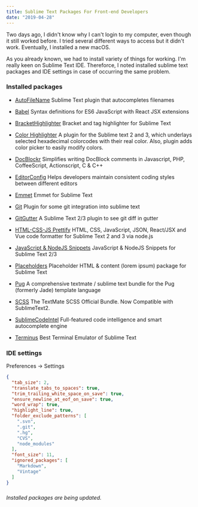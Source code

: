 ```yaml
---
title: Sublime Text Packages For Front-end Developers
date: "2019-04-28"
---
```

Two days ago, I didn't know why I can't login to my computer, even though it still worked before. I tried several different ways to access but it didn't work. Eventually, I installed a new macOS.

As you already known, we had to install variety of things for working. I'm really keen on Sublime Text IDE. Thereforce, I noted installed sublime text packages and IDE settings in case of occurring the same problem.

### Installed packages

* [AutoFileName](https://packagecontrol.io/packages/AutoFileName)
  Sublime Text plugin that autocompletes filenames

* [Babel](https://packagecontrol.io/packages/Babel)
  Syntax definitions for ES6 JavaScript with React JSX extensions

* [Bracket​Highlighter](https://packagecontrol.io/packages/BracketHighlighter)
  Bracket and tag highlighter for Sublime Text

* [Color Highlighter](https://packagecontrol.io/packages/Color%20Highlighter)
  A plugin for the Sublime text 2 and 3, which underlays selected hexadecimal colorcodes with their real color. Also, plugin adds color picker to easily modify colors.

* [DocBlockr](https://packagecontrol.io/packages/DocBlockr)
  Simplifies writing DocBlock comments in Javascript, PHP, CoffeeScript, Actionscript, C & C++

* [EditorConfig](https://packagecontrol.io/packages/EditorConfig)
  Helps developers maintain consistent coding styles between different editors

* [Emmet](https://packagecontrol.io/packages/Emmet)
  Emmet for Sublime Text

* [Git](https://packagecontrol.io/packages/Git)
  Plugin for some git integration into sublime text

* [Git​Gutter](https://packagecontrol.io/packages/GitGutter)
  A Sublime Text 2/3 plugin to see git diff in gutter

* [HTML-CSS-JS Prettify](https://packagecontrol.io/packages/HTML-CSS-JS%20Prettify)
  HTML, CSS, JavaScript, JSON, React/JSX and Vue code formatter for Sublime Text 2 and 3 via node.js

* [Java​Script & Node​JS Snippets](https://packagecontrol.io/packages/JavaScript%20%26%20NodeJS%20Snippets)
  JavaScript & NodeJS Snippets for Sublime Text 2/3

* [Placeholders](https://packagecontrol.io/packages/Placeholders)
  Placeholder HTML & content (lorem ipsum) package for Sublime Text

* [Pug](https://packagecontrol.io/packages/Pug)
  A comprehensive textmate / sublime text bundle for the Pug (formerly Jade) template language

* [SCSS](https://packagecontrol.io/packages/SCSS)
  The TextMate SCSS Official Bundle. Now Compatible with SublimeText2.

* [Sublime​Code​Intel](https://packagecontrol.io/packages/SublimeCodeIntel)
  Full-featured code intelligence and smart autocomplete engine

* [Terminus](https://packagecontrol.io/packages/Terminus)
  Best Terminal Emulator of Sublime Text

### IDE settings
Preferences → Settings
```json
{
  "tab_size": 2,
  "translate_tabs_to_spaces": true,
  "trim_trailing_white_space_on_save": true,
  "ensure_newline_at_eof_on_save": true,
  "word_wrap": true,
  "highlight_line": true,
  "folder_exclude_patterns": [
    ".svn",
    ".git",
    ".hg",
    "CVS",
    "node_modules"
  ],
  "font_size": 11,
  "ignored_packages": [
    "Markdown",
    "Vintage"
  ]
}
```

###
*Installed packages are being updated.*
